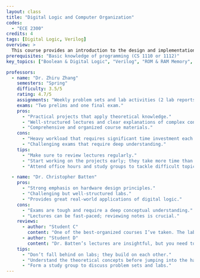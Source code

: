 ```yaml
---
layout: class
title: "Digital Logic and Computer Organization"
codes:
  - "ECE 2300"
credits: 4
tags: [Digital Logic, Verilog]
overview: >
  This course provides an introduction to the design and implementation of digital circuits and microprocessors. Topics include transistor network design, Boolean algebra, combinational circuits, sequential circuits, finite state machine design, processor pipelines, and memory hierarchy. Design methodology using both discrete components and hardware description languages is covered in the laboratory portion of the course.
prerequisites: "Basic knowledge of programming (CS 1110 or 1112)"
key_topics: ["Boolean & Digital Logic", "Verilog", "ROM & RAM Memory", "Memory Hierarchies"]

professors:
  - name: "Dr. Zhiru Zhang"
    semesters: "Spring"
    difficulty: 3.5/5
    rating: 4.7/5
    assignments: "Weekly problem sets and lab activities (2 lab reports towards the end of the semester)."
    exams: "Two prelims and one final exam."
    pros:
      - "Practical projects that apply theoretical knowledge."
      - "Well-structured lectures and clear explanations of complex concepts."
      - "Comprehensive and organized course materials."
    cons:
      - "Heavy workload that requires significant time investment each week."
      - "Challenging exams that require deep understanding."
    tips:
      - "Make sure to review lectures regularly."
      - "Start working on the projects early; they take more time than expected."
      - "Attend office hours and study groups to tackle difficult topics."

  - name: "Dr. Christopher Batten"
    pros:
      - "Strong emphasis on hardware design principles."
      - "Challenging but well-structured labs."
      - "Provides great real-world applications of digital logic."
    cons:
      - "Exams are tough and require a deep conceptual understanding."
      - "Lectures can be fast-paced; reviewing notes is crucial."
    reviews:
      - author: "Student C"
        content: "One of the best-organized courses I’ve taken. The labs were intense but rewarding."
      - author: "Student D"
        content: "Dr. Batten’s lectures are insightful, but you need to stay on top of the material."
    tips:
      - "Don’t fall behind on labs; they build on each other."
      - "Understand the theoretical concepts before jumping into the hardware implementation."
      - "Form a study group to discuss problem sets and labs."
---
```

